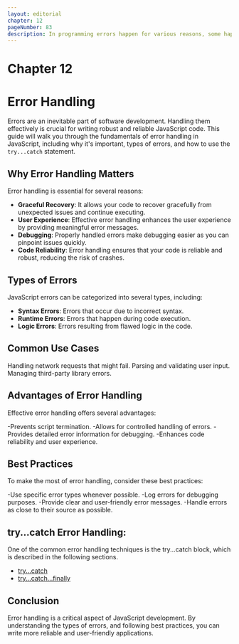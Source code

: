 ```yaml
---
layout: editorial
chapter: 12
pageNumber: 83
description: In programming errors happen for various reasons, some happen from code errors,  some due to wrong input, and other unforeseeable things. The try catch helps prevent the entire script from halting or crashing when an error occurs, allowing us to gracefully handle exceptional cases and provide a fallback behavior.
---
```


# Chapter 12
# Error Handling

Errors are an inevitable part of software development. Handling them effectively is crucial for writing robust and reliable JavaScript code. This guide will walk you through the fundamentals of error handling in JavaScript, including why it's important, types of errors, and how to use the `try...catch` statement.



## Why Error Handling Matters

Error handling is essential for several reasons:
- **Graceful Recovery**: It allows your code to recover gracefully from unexpected issues and continue executing.
- **User Experience**: Effective error handling enhances the user experience by providing meaningful error messages.
- **Debugging**: Properly handled errors make debugging easier as you can pinpoint issues quickly.
- **Code Reliability**: Error handling ensures that your code is reliable and robust, reducing the risk of crashes.

## Types of Errors

JavaScript errors can be categorized into several types, including:
- **Syntax Errors**: Errors that occur due to incorrect syntax.
- **Runtime Errors**: Errors that happen during code execution.
- **Logic Errors**: Errors resulting from flawed logic in the code.

## Common Use Cases

Handling network requests that might fail.
Parsing and validating user input.
Managing third-party library errors.

## Advantages of Error Handling

Effective error handling offers several advantages:

-Prevents script termination.
-Allows for controlled handling of errors.
-Provides detailed error information for debugging.
-Enhances code reliability and user experience.


## Best Practices

To make the most of error handling, consider these best practices:

-Use specific error types whenever possible.
-Log errors for debugging purposes.
-Provide clear and user-friendly error messages.
-Handle errors as close to their source as possible.

## try...catch Error Handling:
One of the common error handling techniques is the try...catch block, which is described in the following sections.

* [try...catch](./try...-catch.md)
* [try...catch...finally](./try...catch...finally.md)

## Conclusion
Error handling is a critical aspect of JavaScript development.
By understanding the types of errors, and following best practices, 
you can write more reliable and user-friendly applications.


